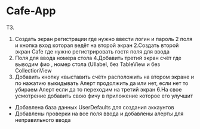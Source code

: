 # Cafe-App
ТЗ.
1. Создать экран регистрации где нужно ввести логин и пароль 2 поля и кнопка вход которая ведёт на второй экран
2.Создать второй экран Cafe где нужно регистрировать гостя поля для ввода 
3. Поля для ввода номера стола 
4.Добавить третий экран счёт где выводим фио , номер стола (UIlabel, без TableView и без CollectionView
5. Добавить кнопку «выставить счёт» расположить на втором экране и по нажатию выкидывать Алерт продолжить да или нет, если нет то убираем Алерт если да то переходим на третий экран 
6.На свое усмотрение добавить свою фичу в приложение которое его улучшит
* Добавлена база данных UserDefaults для создания аккаунтов 
* Добавлены проверки на все поля ввода и добавлены алерты для неправильного ввода 
